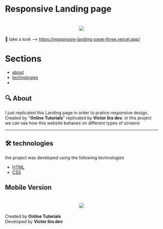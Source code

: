 # Responsive Landing page
<h1 align="center" >
    <img src="https://ik.imagekit.io/mcvhbcq4zu/landing-page_dsA8bnpD0.gif">
</h1>

:key: take a look --> https://responsive-landing-page-three.vercel.app/

# Sections
- [about](#-About)
- [technologies](#-technologies)
- 
## :mag: About

I just replicated this Landing page in  order to pratice  responsive design, Created by "**Online Tutorials**" replicated by **Victor lira dev**. in this project we can see how this website behaves on different types of screens

---
 
## 🛠 technologies
the project was developed using the following technologies
- [HTML](https://developer.mozilla.org/en-US/docs/Web/HTML)
- [CSS](https://developer.mozilla.org/en-US/docs/Web/CSS)

## Mobile Version

<h1 align="center" >
    <img src="https://ik.imagekit.io/mcvhbcq4zu/Animated_GIF-downsized_large__3__t_sXKwUd7.gif">
</h1>

Created by **Online Tutorials** <br>
Developed by **Victor lira dev**
